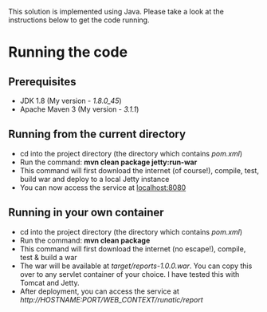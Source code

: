 This solution is implemented using Java. Please take a look at the instructions below to get the code running.

# Running the code

## Prerequisites

* JDK 1.8 (My version - *1.8.0_45*)
* Apache Maven 3 (My version - *3.1.1*)

## Running from the current directory

* cd into the project directory (the directory which contains *pom.xml*)
* Run the command: __mvn clean package jetty:run-war__
* This command will first download the internet (of course!), compile, test, build war and deploy to a local Jetty instance
* You can now access the service at [localhost:8080](http://localhost:8080/runatic/report)

## Running in your own container

* cd into the project directory (the directory which contains *pom.xml*)
* Run the command: __mvn clean package__
* This command will first download the internet (no escape!), compile, test & build a war
* The war will be available at _target/reports-1.0.0.war_. You can copy this over to any servlet container of your choice. I have tested this with Tomcat and Jetty.
* After deployment, you can access the service at _http://HOSTNAME:PORT/WEB_CONTEXT/runatic/report_

